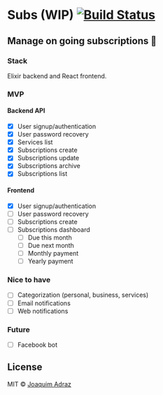 # Subs (WIP) [![Build Status](https://travis-ci.org/joaquimadraz/subs.svg?branch=setup-travis-ci)](https://travis-ci.org/joaquimadraz/subs)
## Manage on going subscriptions :money_with_wings:

### Stack
Elixir backend and React frontend.

### MVP
#### Backend API
- [x] User signup/authentication
- [x] User password recovery
- [x] Services list
- [x] Subscriptions create
- [x] Subscriptions update
- [x] Subscriptions archive
- [x] Subscriptions list

#### Frontend
- [x] User signup/authentication
- [ ] User password recovery
- [ ] Subscriptions create
- [ ] Subscriptions dashboard
  - [ ] Due this month    
  - [ ] Due next month
  - [ ] Monthly payment
  - [ ] Yearly payment

### Nice to have
- [ ] Categorization (personal, business, services)
- [ ] Email notifications
- [ ] Web notifications

### Future
- [ ] Facebook bot

## License
MIT © [Joaquim Adraz](http://joaquimadraz.com)
